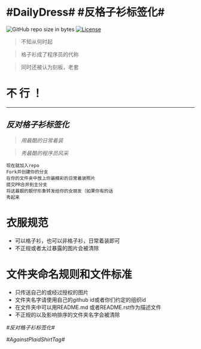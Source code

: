 # #DailyDress# #反格子衫标签化#

![GitHub repo size in bytes](https://img.shields.io/github/repo-size/ReadyState/PlaidShirt.svg)
[![License](https://i.creativecommons.org/l/by-nc-sa/4.0/88x31.png)](http://creativecommons.org/licenses/by-nc-sa/4.0/)  


>不知从何时起

>格子衫成了程序员的代称

>同时还被认为刻板，老套


# 不 行 ！

----

## *反对格子衫标签化*

>*用最酷的日常着装*

>*秀最酷的程序员风采*

````
现在就加入repo
Fork并创建你的分支
在你的文件夹中放上你最精彩的日常着装照片
提交PR合并到主分支
将这最靓的靓仔形象转发给你的女朋友（如果你有的话
秀起来
````
# 衣服规范

- 可以格子衫，也可以非格子衫，日常着装即可
- 不正规或者太过暴露的图片会被清除

# 文件夹命名规则和文件标准

- 只传送自己的或经过授权的图片
- 文件夹名字请使用自己的github id或者你们约定的组织id
- 在文件夹中可以用README.md 或者README.rst作为描述文件
- 不正规的以及影响排序的文件夹名字会被清除

*#反对格子衫标签化#*

*#AgainstPlaidShirtTag#*

